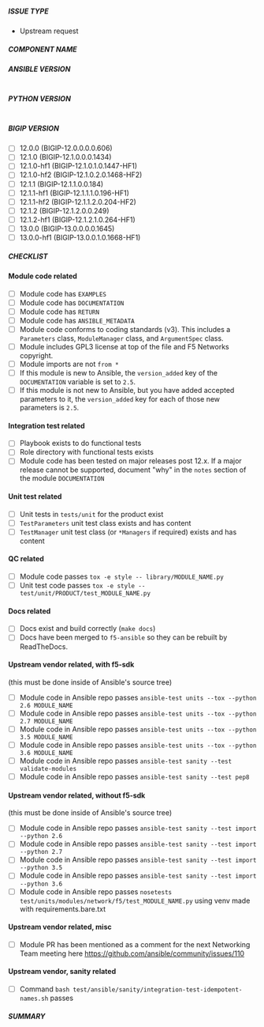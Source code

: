 <!--- Verify first that your issue/request is not already reported in GitHub -->

##### ISSUE TYPE
<!--- Pick one below and delete the rest: -->
 - Upstream request

##### COMPONENT NAME
<!--- Name of the module/role/task -->

##### ANSIBLE VERSION
<!--- Paste verbatim output from “ansible --version” between quotes below -->
```

```

##### PYTHON VERSION
<!--- Paste verbatim output from “python -V” between quotes below -->
```

```

##### BIGIP VERSION
<!---
Paste a list of BIG-IP versions this was tested on.
This is usually reflected in the playbook that runs the functional test.

Check the tested versions
-->
- [ ] 12.0.0 (BIGIP-12.0.0.0.0.606)
- [ ] 12.1.0 (BIGIP-12.1.0.0.0.1434)
- [ ] 12.1.0-hf1 (BIGIP-12.1.0.1.0.1447-HF1)
- [ ] 12.1.0-hf2 (BIGIP-12.1.0.2.0.1468-HF2)
- [ ] 12.1.1 (BIGIP-12.1.1.0.0.184)
- [ ] 12.1.1-hf1 (BIGIP-12.1.1.1.0.196-HF1)
- [ ] 12.1.1-hf2 (BIGIP-12.1.1.2.0.204-HF2)
- [ ] 12.1.2 (BIGIP-12.1.2.0.0.249)
- [ ] 12.1.2-hf1 (BIGIP-12.1.2.1.0.264-HF1)
- [ ] 13.0.0 (BIGIP-13.0.0.0.0.1645)
- [ ] 13.0.0-hf1 (BIGIP-13.0.0.1.0.1668-HF1)

##### CHECKLIST
<!---
Ensure all the following are complete
-->
#### Module code related
- [ ] Module code has `EXAMPLES`
- [ ] Module code has `DOCUMENTATION`
- [ ] Module code has `RETURN`
- [ ] Module code has `ANSIBLE_METADATA`
- [ ] Module code conforms to coding standards (v3). This includes a `Parameters` class, `ModuleManager` class, and `ArgumentSpec` class.
- [ ] Module includes GPL3 license at top of the file and F5 Networks copyright.
- [ ] Module imports are not `from *`
- [ ] If this module is new to Ansible, the `version_added` key of the `DOCUMENTATION` variable is set to `2.5`.
- [ ] If this module is not new to Ansible, but you have added accepted parameters to it, the `version_added` key for each of those new parameters is `2.5`.

#### Integration test related
- [ ] Playbook exists to do functional tests
- [ ] Role directory with functional tests exists
- [ ] Module code has been tested on major releases post 12.x. If a major release cannot be supported, document "why" in the `notes` section of the module 
`DOCUMENTATION`

#### Unit test related
- [ ] Unit tests in `tests/unit` for the product exist
- [ ] `TestParameters` unit test class exists and has content
- [ ] `TestManager` unit test class (or `*Managers` if required) exists and has content

#### QC related
- [ ] Module code passes `tox -e style -- library/MODULE_NAME.py`
- [ ] Unit test code passes `tox -e style -- test/unit/PRODUCT/test_MODULE_NAME.py`

#### Docs related
- [ ] Docs exist and build correctly (`make docs`)
- [ ] Docs have been merged to `f5-ansible` so they can be rebuilt by ReadTheDocs.

#### Upstream vendor related, with f5-sdk
(this must be done inside of Ansible's source tree)
- [ ] Module code in Ansible repo passes `ansible-test units --tox --python 2.6 MODULE_NAME`
- [ ] Module code in Ansible repo passes `ansible-test units --tox --python 2.7 MODULE_NAME`
- [ ] Module code in Ansible repo passes `ansible-test units --tox --python 3.5 MODULE_NAME`
- [ ] Module code in Ansible repo passes `ansible-test units --tox --python 3.6 MODULE_NAME`
- [ ] Module code in Ansible repo passes `ansible-test sanity --test validate-modules`
- [ ] Module code in Ansible repo passes `ansible-test sanity --test pep8`

#### Upstream vendor related, without f5-sdk
(this must be done inside of Ansible's source tree)
- [ ] Module code in Ansible repo passes `ansible-test sanity --test import --python 2.6`
- [ ] Module code in Ansible repo passes `ansible-test sanity --test import --python 2.7`
- [ ] Module code in Ansible repo passes `ansible-test sanity --test import --python 3.5`
- [ ] Module code in Ansible repo passes `ansible-test sanity --test import --python 3.6`
- [ ] Module code in Ansible repo passes `nosetests test/units/modules/network/f5/test_MODULE_NAME.py` using venv made with requirements.bare.txt

#### Upstream vendor related, misc
- [ ] Module PR has been mentioned as a comment for the next Networking Team meeting here https://github.com/ansible/community/issues/110

#### Upstream vendor, sanity related
- [ ] Command `bash test/ansible/sanity/integration-test-idempotent-names.sh` passes

##### SUMMARY
<!--- Explain the problem briefly -->
